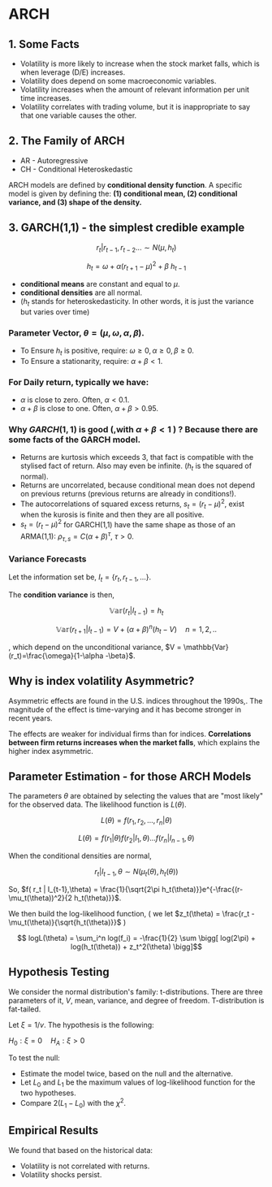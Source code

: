 # ARCH

## 1. Some Facts

- Volatility is more likely to increase when the stock market falls, which is when leverage (D/E) increases.
- Volatility does depend on some macroeconomic variables.
- Volatility increases when the amount of relevant information per unit time increases.
- Volatility correlates with trading volume, but it is inappropriate to say that one variable causes the other.

## 2. The Family of ARCH

- AR - Autoregressive
- CH - Conditional Heteroskedastic

ARCH models are defined by **conditional density function**. A specific model is given by defining the: **(1) conditional mean, (2) conditional variance, and (3) shape of the density.**

## 3. GARCH(1,1) - the simplest credible example

$$r_t | r_{t-1},r_{t-2}... \sim N(\mu, h_t)$$

$$ h_t = \omega + \alpha (r_{t+1} - \mu)^2 + \beta \  h_{t-1} $$

- **conditional means** are constant and equal to $\mu$.
- **conditional densities** are all normal.
- ($h_t$ stands for heteroskedasticity. In other words, it is just the variance but varies over time)

### Parameter Vector, $\theta=(\mu, \omega, \alpha,\beta)$.

- To Ensure $h_t$ is positive, require: $\omega \geq 0, \alpha \geq0, \beta\geq0$.
- To Ensure a stationarity, require: $\alpha + \beta < 1$.

### For Daily return, typically we have:

- $\alpha$ is close to zero. Often, $\alpha < 0.1$.
- $\alpha + \beta$ is close to one. Often, $\alpha + \beta > 0.95$.

### Why $GARCH(1,1)$ is good (,with $\alpha + \beta < 1$ ) ? Because there are some facts of the GARCH model.

- Returns are kurtosis which exceeds 3, that fact is compatible with the stylised fact of return. Also may even be infinite. ($h_t$ is the squared of normal).
- Returns are uncorrelated, because  conditional mean does not depend on previous returns (previous returns are already in conditions!).
- The autocorrelations of squared excess returns, $s_t = (r_t - \mu)^2$, exist when the kurosis is finite and then they are all positive.
- $s_t = (r_t - \mu)^2$ for GARCH(1,1) have the same shape as those of an ARMA(1,1): $\rho_{\tau, s} = C (\alpha +\beta)^{\tau}$, $\tau >0$.

### Variance Forecasts

Let the information set be, $I_{t} = \{r_t, r_{t-1}, ...\}$.

The **condition variance** is then, 

$$\mathbb{Var}(r_t| I_{t-1})=h_t$$

$$\mathbb{Var}(r_{t+1}| I_{t-1})=V + (\alpha + \beta)^n(h_t-V)\quad n=1,2,..$$

, which depend on the unconditional variance, $V = \mathbb{Var}(r_t)=\frac{\omega}{1-\alpha -\beta}$.



## Why is index volatility Asymmetric?

Asymmetric effects are found in the U.S. indices throughout the 1990s,.  The magnitude of the effect is time-varying and it has become stronger in recent years.

The effects are weaker for individual firms than for indices. **Correlations between firm returns increases when the market falls**, which explains the higher index asymmetric.

## Parameter Estimation - for those ARCH Models

The parameters $\theta$ are obtained by selecting the values that are "most likely" for the observed data. The likelihood function is $L(\theta)$.

$$L(\theta) = f(r_1, r_2,...,r_n|\theta) $$

$$L(\theta) = f(r_1|\theta)f(r_2|I_1, \theta)...f(r_n|I_{n-1},\theta) $$

When the conditional densities are normal,

$$ r_t | I_{t-1},\theta \sim N\bigg(\mu_t(\theta),h_t(\theta)\bigg) $$

So, $f( r_t | I_{t-1},\theta) = \frac{1}{\sqrt{2\pi h_t(\theta)}}e^{-\frac{(r-\mu_t(\theta))^2}{2 h_t(\theta)}}$.

We then build the log-likelihood function, ( we let $z_t(\theta) = \frac{r_t - \mu_t(\theta)}{\sqrt{h_t(\theta)}}$ )

$$ logL(\theta) = \sum_i^n log(f_i) = -\frac{1}{2} \sum \bigg[  log(2\pi) + log(h_t(\theta)) + z_t^2(\theta)  \bigg]$$

## Hypothesis Testing

 We consider the normal distribution's family: t-distributions. There are three parameters of it, $V$, mean, variance, and degree of freedom. T-distribution is fat-tailed.

Let $\xi = 1/v$. The hypothesis is the following:

$H_0: \xi =0 \quad H_A:\xi >0$

To test the null:

- Estimate the model twice, based on the null and the alternative.
- Let $L_0$ and $L_1$ be the maximum values of log-likelihood function for the two hypotheses.
- Compare $2(L_1 - L_0)$ with the $\chi^2$. 

## Empirical Results

We found that based on the historical data:

- Volatility is not correlated with returns.
- Volatility shocks persist.
